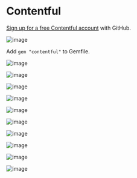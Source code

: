 # Contentful

[Sign up for a free Contentful account](https://www.contentful.com/sign-up/) with GitHub.

![image](https://github.com/andrewmcodes/notes-wiki/raw/master/images/Tue_Mar_09_2021_1615269268801.png)

Add `gem "contentful"` to Gemfile.

![image](https://github.com/andrewmcodes/notes-wiki/raw/master/images/Tue_Mar_09_2021_1615269414573.png)

![image](https://github.com/andrewmcodes/notes-wiki/raw/master/images/Tue_Mar_09_2021_1615269560180.png)

![image](https://github.com/andrewmcodes/notes-wiki/raw/master/images/Tue_Mar_09_2021_1615269599810.png)

![image](https://github.com/andrewmcodes/notes-wiki/raw/master/images/Tue_Mar_09_2021_1615269618507.png)

![image](https://github.com/andrewmcodes/notes-wiki/raw/master/images/Tue_Mar_09_2021_1615269633762.png)

![image](https://github.com/andrewmcodes/notes-wiki/raw/master/images/Tue_Mar_09_2021_1615269655084.png)

![image](https://github.com/andrewmcodes/notes-wiki/raw/master/images/Tue_Mar_09_2021_1615269671842.png)

![image](https://github.com/andrewmcodes/notes-wiki/raw/master/images/Tue_Mar_09_2021_1615269687051.png)

![image](https://github.com/andrewmcodes/notes-wiki/raw/master/images/Tue_Mar_09_2021_1615269782177.png)

![image](https://github.com/andrewmcodes/notes-wiki/raw/master/images/Tue_Mar_09_2021_1615269975813.png)
